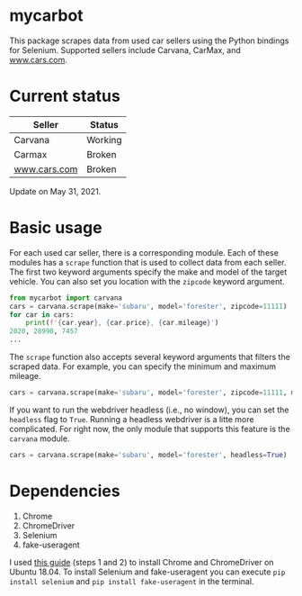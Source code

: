# mycarbot
This package scrapes data from used car sellers using the Python bindings for Selenium. Supported sellers include Carvana, CarMax, and www.cars.com.

# Current status
| Seller       | Status  |
| ------------ | ------- |
| Carvana      | Working |
| Carmax       | Broken  |
| www.cars.com | Broken  |

Update on May 31, 2021.

# Basic usage
For each used car seller, there is a corresponding module. Each of these modules has a `scrape` function that is used to collect data from each seller. The first two keyword arguments specify the make and model of the target vehicle. You can also set you location with the `zipcode` keyword argument.
```Python
from mycarbot import carvana
cars = carvana.scrape(make='subaru', model='forester', zipcode=11111)
for car in cars:
    print(f'{car.year}, {car.price}, {car.mileage}')
2020, 28990, 7457
... 
```

The `scrape` function also accepts several keyword arguments that filters the scraped data. For example, you can specify the minimum and maximum mileage.
```Python
cars = carvana.scrape(make='subaru', model='forester', zipcode=11111, mileage=(0, 100000))
``` 

If you want to run the webdriver headless (i.e., no window), you can set the `headless` flag to `True`. Running a headless webdriver is a litte more complicated. For right now, the only module that supports this feature is the `carvana` module.
```Python
cars = carvana.scrape(make='subaru', model='forester', headless=True)
```

# Dependencies
1. Chrome
2. ChromeDriver
3. Selenium
4. fake-useragent

I used [this guide](https://tecadmin.net/setup-selenium-chromedriver-on-ubuntu/) (steps 1 and 2) to install Chrome and ChromeDriver on Ubuntu 18.04. To install Selenium and fake-useragent you can execute `pip install selenium` and `pip install fake-useragent` in the terminal.
